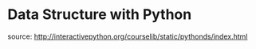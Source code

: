 # Data Structure with Python

source: http://interactivepython.org/courselib/static/pythonds/index.html
